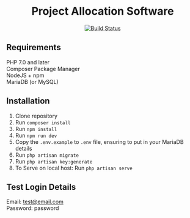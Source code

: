 <h1 align="center">
Project Allocation Software
</h1>

<p align="center">
<a href="https://travis-ci.org/link5478/Project-Allocation-Software"><img src="https://travis-ci.org/link5478/Project-Allocation-Software.svg?branch=master" alt="Build Status"></a>
</p>

## Requirements

PHP 7.0 and later  
Composer Package Manager  
NodeJS + npm  
MariaDB (or MySQL)

## Installation

1. Clone repository
1. Run `composer install`
1. Run `npm install`
1. Run `npm run dev`
1. Copy the `.env.example` to `.env` file, ensuring to put in your MariaDB details
1. Run `php artisan migrate`
1. Run `php artisan key:generate`
1. To Serve on local host: Run `php artisan serve`


## Test Login Details

Email: test@email.com
<br>
Password: password
